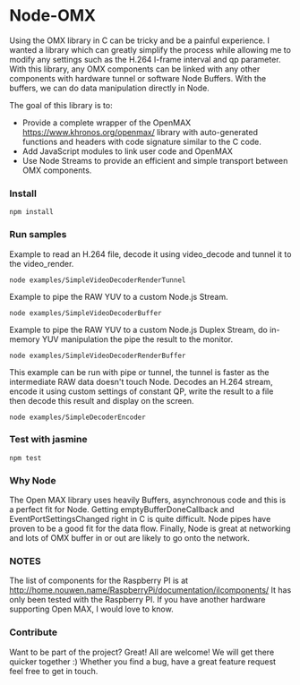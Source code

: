 # Node-OMX

Using the OMX library in C can be tricky and be a painful experience. I wanted a library which can greatly simplify the process while allowing me to modify any settings such as the H.264 I-frame interval and qp parameter. With this library, any OMX components can be linked with any other components with hardware tunnel or software Node Buffers. With the buffers, we can do data manipulation directly in Node.

The goal of this library is to:
- Provide a complete wrapper of the OpenMAX https://www.khronos.org/openmax/ library with auto-generated functions and headers with code signature similar to the C code.
- Add JavaScript modules to link user code and OpenMAX
- Use Node Streams to provide an efficient and simple transport between OMX components.

### Install ###
```
npm install
```

### Run samples ###

Example to read an H.264 file, decode it using video_decode and tunnel it to the video_render.
```
node examples/SimpleVideoDecoderRenderTunnel
```

Example to pipe the RAW YUV to a custom Node.js Stream.
```
node examples/SimpleVideoDecoderBuffer
```

Example to pipe the RAW YUV to a custom Node.js Duplex Stream, do in-memory YUV manipulation the pipe the result to the monitor.
```
node examples/SimpleVideoDecoderRenderBuffer
```

This example can be run with pipe or tunnel, the tunnel is faster as the intermediate RAW data doesn't touch Node.
Decodes an H.264 stream, encode it using custom settings of constant QP, write the result to a file then decode this result and display on the screen.
```
node examples/SimpleDecoderEncoder
```

### Test with jasmine ###
```
npm test
```

### Why Node ###
The Open MAX library uses heavily Buffers, asynchronous code and this is a perfect fit for Node. Getting emptyBufferDoneCallback and EventPortSettingsChanged right in C is quite difficult. Node pipes have proven to be a good fit for the data flow. Finally, Node is great at networking and lots of OMX buffer in or out are likely to go onto the network.

### NOTES ###
The list of components for the Raspberry PI is at http://home.nouwen.name/RaspberryPi/documentation/ilcomponents/
It has only been tested with the Raspberry PI. If you have another hardware supporting Open MAX, I would love to know.

### Contribute ###
Want to be part of the project? Great! All are welcome! We will get there quicker together :)
Whether you find a bug, have a great feature request feel free to get in touch.
